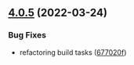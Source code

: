 ## [4.0.5](https://github.com/cycjimmy/awesome-js-funcs/compare/v4.0.4...v4.0.5) (2022-03-24)


### Bug Fixes

* refactoring build tasks ([677020f](https://github.com/cycjimmy/awesome-js-funcs/commit/677020f51bf7545954a10864d33f58b7dbb551a4))
